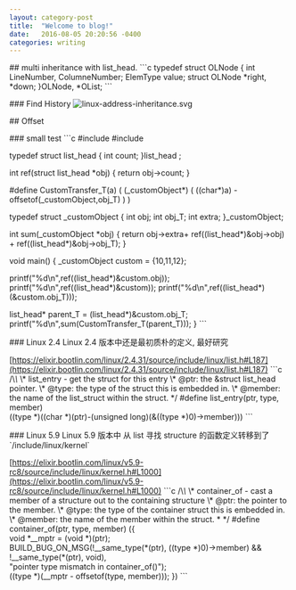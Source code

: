 ```yaml
--- 
layout: category-post
title:  "Welcome to blog!"
date:   2016-08-05 20:20:56 -0400
categories: writing
---
```


\## multi inheritance with list\_head.
\`\`\`c
typedef struct OLNode {
 int LineNumber, ColumneNumber;
 ElemType value;
 struct OLNode \*right, \*down;
}OLNode, \*OList;
\`\`\`

\### Find History
![linux-address-inheritance.svg](https://cdn.nlark.com/yuque/0/2020/svg/176280/1602407063630-67460085-acb2-45e4-86e2-7f7e6872f422.svg#align=left&display=inline&height=971&margin=%5Bobject%20Object%5D&name=linux-address-inheritance.svg&originHeight=971&originWidth=745&size=52286&status=done&style=none&width=745)

\## Offset

\### small test
\`\`\`c
#include
#include

typedef struct list\_head {
 int count;
}list\_head ;

int ref(struct list\_head \*obj) {
 return obj->count;
}

#define CustomTransfer\_T(a) ( (\_customObject\*) ( ((char\*)a) - \
offsetof(\_customObject,obj\_T) ) )

typedef struct \_customObject {
 int obj;
 int obj\_T;
 int extra;
}\_customObject;

int sum(\_customObject \*obj) {
 return obj->extra+ ref((list\_head\*)&obj->obj) + ref((list\_head\*)&obj->obj\_T);
}

void main() {
 \_customObject custom = {10,11,12};

 printf("%d\\n",ref((list\_head\*)&custom.obj));
 printf("%d\\n",ref((list\_head\*)&custom));
 printf("%d\\n",ref((list\_head\*)(&custom.obj\_T)));

 list\_head\* parent\_T = (list\_head\*)&custom.obj\_T;
 printf("%d\\n",sum(CustomTransfer\_T(parent\_T)));
}
\`\`\`

\### Linux 2.4
Linux 2.4 版本中还是最初质朴的定义, 最好研究

[https://elixir.bootlin.com/linux/2.4.31/source/include/linux/list.h#L187](https://elixir.bootlin.com/linux/2.4.31/source/include/linux/list.h#L187)
\`\`\`c
/\\*\\*
 \\* list\_entry - get the struct for this entry
 \\* @ptr: the &struct list\_head pointer.
 \\* @type: the type of the struct this is embedded in.
 \\* @member: the name of the list\_struct within the struct.
 \*/
#define list\_entry(ptr, type, member) \
 ((type \*)((char \*)(ptr)-(unsigned long)(&((type \*)0)->member)))
\`\`\`

\### Linux 5.9
Linux 5.9 版本中 从 list 寻找 structure 的函数定义转移到了 \`/include/linux/kernel\`

[https://elixir.bootlin.com/linux/v5.9-rc8/source/include/linux/kernel.h#L1000](https://elixir.bootlin.com/linux/v5.9-rc8/source/include/linux/kernel.h#L1000)
\`\`\`c
/\\*\\*
 \\* container\_of - cast a member of a structure out to the containing structure
 \\* @ptr: the pointer to the member.
 \\* @type: the type of the container struct this is embedded in.
 \\* @member: the name of the member within the struct.
 \*
 \*/
#define container\_of(ptr, type, member) ({ \
 void \*\_\_mptr = (void \*)(ptr); \
 BUILD\_BUG\_ON\_MSG(!\_\_same\_type(\*(ptr), ((type \*)0)->member) && \
 !\_\_same\_type(\*(ptr), void), \
 "pointer type mismatch in container\_of()"); \
 ((type \*)(\_\_mptr - offsetof(type, member))); })
\`\`\`